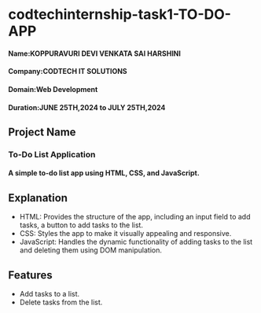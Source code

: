 # codtechinternship-task1-TO-DO-APP
#### Name:KOPPURAVURI DEVI VENKATA SAI HARSHINI
#### Company:CODTECH IT SOLUTIONS
#### Domain:Web Development
#### Duration:JUNE 25TH,2024 to JULY 25TH,2024
## Project Name
### To-Do List Application
#### A simple to-do list app using HTML, CSS, and JavaScript.
## Explanation
* HTML: Provides the structure of the app, including an input field to add tasks, a button to add tasks to the list.
* CSS: Styles the app to make it visually appealing and responsive.
* JavaScript: Handles the dynamic functionality of adding tasks to the list and deleting them using DOM manipulation.
## Features
* Add tasks to a list.
* Delete tasks from the list.

